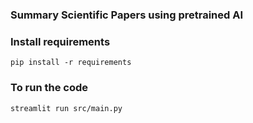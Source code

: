 ### Summary Scientific Papers using pretrained AI

### Install requirements

`pip install -r requirements`

### To run the code

`streamlit run src/main.py`
